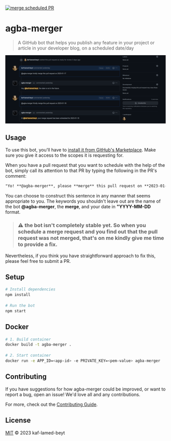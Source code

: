 [![merge scheduled PR](https://github.com/kaf-lamed-beyt/scheduler/actions/workflows/main.yml/badge.svg)](https://github.com/kaf-lamed-beyt/scheduler/actions/workflows/main.yml)

# agba-merger

> A GitHub bot that helps you publish any feature in your project or article in your developer blog, on a scheduled date/day

![agba merger](/public/img/agba-merger-prompt.png)

## Usage

To use this bot, you'll have to [install it from GitHub's Marketplace](https://github.com/marketplace/agba-merger). Make sure you give it access to the scopes it is requesting for.

When you have a pull request that you want to schedule with the help of the bot, simply call its attention to that PR by typing the following in the PR's comment:

```md
"Yo! **@agba-merger**, please **merge** this pull request on **2023-01-22**"
```

You can choose to construct this sentence in any manner that seems appropriate to you. The keywords you shouldn't leave out are the name of the bot **@agba-merger**, the **merge**, and your date in **"YYYY-MM-DD** format.

> ### :warning: the bot isn't completely stable yet. So when you schedule a merge request and you find out that the pull request was not merged, that's on me kindly give me time to provide a fix.

Nevertheless, if you think you have straightforward approach to fix this, please feel free to submit a PR.

## Setup

```sh
# Install dependencies
npm install

# Run the bot
npm start
```

## Docker

```sh
# 1. Build container
docker build -t agba-merger .

# 2. Start container
docker run -e APP_ID=<app-id> -e PRIVATE_KEY=<pem-value> agba-merger
```

## Contributing

If you have suggestions for how agba-merger could be improved, or want to report a bug, open an issue! We'd love all and any contributions.

For more, check out the [Contributing Guide](CONTRIBUTING.md).

## License

[MIT](LICENSE) © 2023 kaf-lamed-beyt
